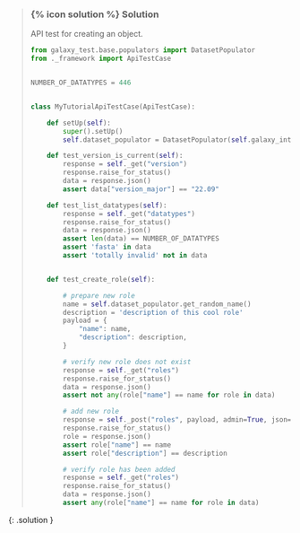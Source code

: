 
> ### {% icon solution %} Solution
> 
> API test for creating an object.
> 
> ```python
> from galaxy_test.base.populators import DatasetPopulator
> from ._framework import ApiTestCase
> 
> 
> NUMBER_OF_DATATYPES = 446
> 
> 
> class MyTutorialApiTestCase(ApiTestCase):
> 
>     def setUp(self):
>         super().setUp()
>         self.dataset_populator = DatasetPopulator(self.galaxy_interactor)
> 
>     def test_version_is_current(self):
>         response = self._get("version")
>         response.raise_for_status()
>         data = response.json()
>         assert data["version_major"] == "22.09"
> 
>     def test_list_datatypes(self):
>         response = self._get("datatypes")
>         response.raise_for_status()
>         data = response.json()
>         assert len(data) == NUMBER_OF_DATATYPES
>         assert 'fasta' in data
>         assert 'totally invalid' not in data
> 
> 
>     def test_create_role(self):
> 
>         # prepare new role
>         name = self.dataset_populator.get_random_name()
>         description = 'description of this cool role'
>         payload = {
>             "name": name,
>             "description": description,
>         }
> 
>         # verify new role does not exist
>         response = self._get("roles")
>         response.raise_for_status()
>         data = response.json()
>         assert not any(role["name"] == name for role in data)
> 
>         # add new role
>         response = self._post("roles", payload, admin=True, json=True)
>         response.raise_for_status()
>         role = response.json()
>         assert role["name"] == name
>         assert role["description"] == description
> 
>         # verify role has been added
>         response = self._get("roles")
>         response.raise_for_status()
>         data = response.json()
>         assert any(role["name"] == name for role in data)
> ```
{: .solution }
